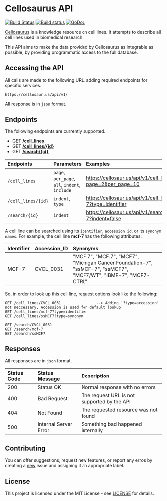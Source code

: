 # Cellosaurus API

[![Build Status](https://travis-ci.org/assefamaru/cellosaurus-api.svg?branch=master)](https://travis-ci.org/assefamaru/cellosaurus-api)
[![Build status](https://ci.appveyor.com/api/projects/status/ssw9ljftsj3pbom5?svg=true)](https://ci.appveyor.com/project/assefamaru/cellosaurus-api)
[![GoDoc](https://godoc.org/github.com/assefamaru/cellosaurus-api?status.svg)](https://godoc.org/github.com/assefamaru/cellosaurus-api)

[Cellosaurus](http://web.expasy.org/cellosaurus/) is a knowledge resource on cell lines. It attempts to describe all cell lines used in biomedical research.

This API aims to make the data provided by Cellosaurus as integrable as possible, by providing programmatic access to the full database.

## Accessing the API

All calls are made to the following URL, adding required endpoints for specific services.

```
https://cellosaur.us/api/v1/
```

All response is in `json` format.

## Endpoints

The following endpoints are currently supported.

* GET **[/cell_lines](#)**
* GET **[/cell_lines/{id}](#)**
* GET **[/search/{id}](#)**

| Endpoints | Parameters | Examples |
| :--- | :--- | :--- |
| `/cell_lines` | `page`, `per_page`, `all`, `indent`, `include` | https://cellosaur.us/api/v1/cell_lines?page=2&per_page=10 |
| `/cell_lines/{id}` | `indent`, `type` | https://cellosaur.us/api/v1/cell_lines/mcf-7?type=identifier |
| `/search/{id}` | `indent` | https://cellosaur.us/api/v1/search/mcf-7?indent=false |

A cell line can be searched using its `identifier`, `accession id`, or its `synonym names`. For example, the cell line **mcf-7** has the following attributes:

| Identifier | Accession_ID | Synonyms |
| :--- | :--- | :--- |
| MCF-7 | CVCL_0031 | "MCF 7", "MCF.7", "MCF7", "Michigan Cancer Foundation-7", "ssMCF-7", "ssMCF7", "MCF7/WT", "IBMF-7", "MCF7-CTRL" |

So, in order to look up this cell line, request options look like the following:

```
GET /cell_lines/CVCL_0031                --> Adding '?type=accession' not neccessary, Accession is used for default lookup
GET /cell_lines/mcf-7?type=identifier
GET /cell_lines/ssMCF7?type=synonym

GET /search/CVCL_0031
GET /search/mcf-7
GET /search/ssMCF7
```

## Responses

All responses are in `json` format.

| Status Code | Status Message | Description |
| :--- | :--- | :--- |
| 200 | Status OK | Normal response with no errors |
| 400 | Bad Request | The request URL is not supported by the API |
| 404 | Not Found | The requested resource was not found |
| 500 | Internal Server Error | Something bad happened internally |

## Contributing

You can offer suggestions, request new features, or report any erros by creating a [new](https://github.com/assefamaru/cellosaurus-api/issues/new) issue and assigning it an appropriate label.

## License

This project is licensed under the MIT License - see [LICENSE](LICENSE) for details.
